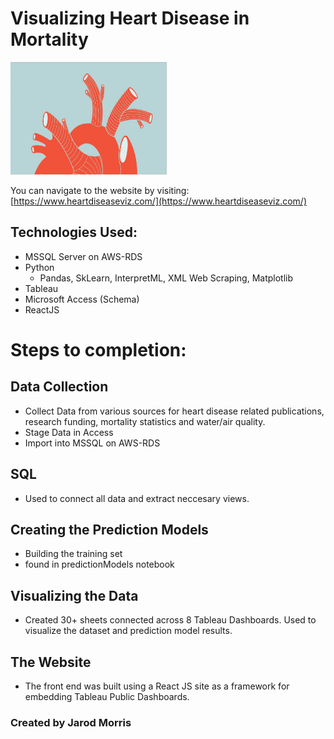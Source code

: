 # Visualizing Heart Disease in Mortality

<img src="https://raw.githubusercontent.com/jzmorris/heartdiseaseviz/main/reactApp/src/images/heartdiseaseHeader.webp" width="250" height="180">


You can navigate to the website by visiting: [https://www.heartdiseaseviz.com/](https://www.heartdiseaseviz.com/)


## Technologies Used:
- MSSQL Server on AWS-RDS
- Python
	- Pandas, SkLearn, InterpretML, XML Web Scraping, Matplotlib
- Tableau
- Microsoft Access (Schema)
- ReactJS

# Steps to completion:

## Data Collection

- Collect Data from various sources for heart disease related publications, research funding, mortality statistics and water/air quality.
- Stage Data in Access
- Import into MSSQL on AWS-RDS

## SQL

- Used to connect all data and extract neccesary views. 

## Creating the Prediction Models

- Building the training set
- found in predictionModels notebook

## Visualizing the Data

- Created 30+ sheets connected across 8 Tableau Dashboards. Used to visualize the dataset and prediction model results.

## The Website

- The front end was built using a React JS site as a framework for embedding Tableau Public Dashboards. 

### Created by Jarod Morris
